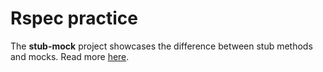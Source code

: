 <h1>Rspec practice</h1>

The **stub-mock** project showcases the difference between stub methods and mocks.
Read more [here](http://rubyblog.pro/2017/10/rspec-difference-between-mocks-and-stubs).
